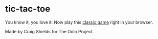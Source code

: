 # tic-tac-toe

<p>You know it, you love it. Now play this <a href="https://cshields1.github.io/tic-tac-toe/">classic game</a> right in your browser.</p>
<p>Made by Craig Shields for The Odin Project.</p>
